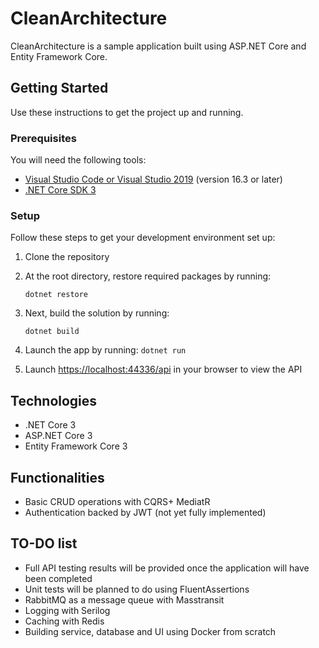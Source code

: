 
# CleanArchitecture

CleanArchitecture  is a sample application built using ASP.NET Core and Entity Framework Core. 


## Getting Started
Use these instructions to get the project up and running.

### Prerequisites
You will need the following tools:

* [Visual Studio Code or Visual Studio 2019](https://visualstudio.microsoft.com/vs/) (version 16.3 or later)
* [.NET Core SDK 3](https://dotnet.microsoft.com/download/dotnet-core/3.0)

### Setup
Follow these steps to get your development environment set up:

  1. Clone the repository
  2. At the root directory, restore required packages by running:
      ```
     dotnet restore
     ```
  3. Next, build the solution by running:
     ```
     dotnet build
     ```

  4.  Launch the app  by running:
     ```
	 dotnet run
	 ```
  
  5. Launch [https://localhost:44336/api](http://localhost:44336/api) in your browser to view the API

## Technologies
* .NET Core 3
* ASP.NET Core 3
* Entity Framework Core 3


## Functionalities
-   Basic CRUD operations with CQRS+ MediatR  
-   Authentication backed by JWT (not yet fully implemented)

## TO-DO list
-   Full API testing results will be provided once the application will have been completed
-   Unit tests will be planned to do using FluentAssertions
-	RabbitMQ as a message queue with Masstransit
-	Logging with Serilog
-	Caching with Redis
-   Building service, database and UI using Docker from scratch




